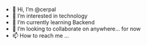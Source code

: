 - 👋 Hi, I’m @cerpal
- 👀 I’m  interested in technology
- 🌱 I’m currently learning Backend
- 💞️ I’m looking to collaborate on anywhere... for now
- 📫 How to reach me ...

<!---
cerpal/cerpal is a ✨ special ✨ repository because its `README.md` (this file) appears on your GitHub profile.
You can click the Preview link to take a look at your changes.
--->

